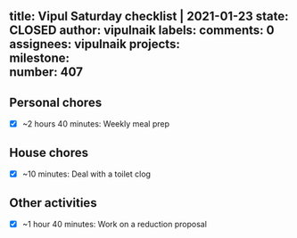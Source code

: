 title:	Vipul Saturday checklist | 2021-01-23
state:	CLOSED
author:	vipulnaik
labels:	
comments:	0
assignees:	vipulnaik
projects:	
milestone:	
number:	407
--
## Personal chores

- [x] ~2 hours 40 minutes: Weekly meal prep

## House chores

- [x] ~10 minutes: Deal with a toilet clog

## Other activities

- [x] ~1 hour 40 minutes: Work on a reduction proposal
